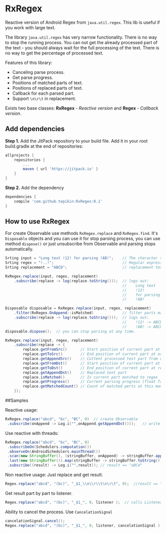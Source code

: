 # RxRegex

Reactive version of Android Regex from ```java.util.regex```.
This lib is useful if you work with large text.

The library ```java.util.regex``` has very narrow functionality. There is no way to stop the running process. You can not get the already processed part of the text - you should always wait for the full processing of the text. There is no way to get the percentage of processed text.

Features of this library:
* Canceling parse process.
* Get parse progress.
* Positions of matched parts of text.
* Positions of replaced parts of text.
* Callback for each parsed part.
* Support ```\n\r\t``` in replacement.

Exists two base classes: **RxRegex** - *Reactive version* and **Regex** - *Callback version*.

## Add dependencies

**Step 1.** Add the JitPack repository to your build file.
Add it in your root build.gradle at the end of repositories:
```gradle
allprojects {
    repositories {
        ...
        maven { url 'https://jitpack.io' }
    }
}
```
**Step 2.** Add the dependency
```gradle
dependencies {
    compile 'com.github.tepikin:RxRegex:0.1'
}
```

## How to use RxRegex

For create Observable use methods ```RxRegex.replace``` and ```RxRegex.find```. It's ```Disposable``` objects and you can use it for stop parsing process, you can use method ```dispose()``` or just unsubscribe from Observable and parsing stops automatically.
```java
Srting input = "Long text !12! for parsing !AB!";    // The character sequence to be matched
Srting regex = "!..!";                               // Regular expression
Srting replacement = "ABCD";                         // replacement text
```
```java
RxRegex.replace(input, regex, replacement)      
    .subscribe(replace -> log(replace.toString()));  // logs out: 
                                                     //    Long text   -> Long text
                                                     //    !12!        -> ABCD
                                                     //    for parsing -> for parsing
                                                     //    !AB!        -> ABCD
```
```java
Disposable disposable = RxRegex.replace(input, regex, replacement)      
    .filter(RxRegex.OnAppend::isMatched)             // filter parts matched to regex
    .subscribe(replace -> log(replace.toString()));  // logs out:                                                         
                                                     //    !12! -> ABCD
                                                     //    !AB! -> ABCD
disposable.dispose();  // you can stop parsing at any time.
```
```java
RxRegex.replace(input, regex, replacement)      
    .subscribe(replace -> {
        replace.getFromSrc()      // Start position of current part at original text
        replace.getToSrc()        // End position of current part at original text
        replace.getAppendSrc()    // Cuttent processed text part from original text
        replace.getFromDst()      // Start position of current part at replaced text
        replace.getToDst()        // End position of current part at replaced text
        replace.getAppendDst()    // Replaced text part
        replace.isMatched()       // Is current part matched to regex
        replace.getProgress()     // Current parsing progress (float from 0 - to 1)
        replace.getMatchedCount() // Count of matched perts at this moment
    });     
```

##Samples

Reactive usage:
```java
RxRegex.replace("abcd", "bc", "BC", 0)  // create Observable 
 .subscribe(onAppend -> Log.i("",onAppend.getAppendDst()));   // write to log "a", "BC", "d"
```

Use reactive with threads:
```java
RxRegex.replace("abcd", "bc", "BC", 0)
 .subscribeOn(Schedulers.computation())
 .observeOn(AndroidSchedulers.mainThread())
 .scan(new StringBuffer(), (stringBuffer, onAppend) -> stringBuffer.append(onAppend.getAppendDst())).skip(1)
 .last(new StringBuffer()).map(stringBuffer -> stringBuffer.toString())
 .subscribe((result) -> Log.i("",result)); // result == "aBCd"
```

Non reactive usage:
Just replace and get result.
```java
Regex.replace("abcd", "(bc)", "_$1_\\n\\r\\t\n\r\t", 0);  //result == "a_bc_\n\r\t\n\r\td"
```

Get result part by part to listener.
```java
Regex.replace("abcd", "(bc)", "_$1_", 0, listener );  // calls Listener.append()  with args "a", "_bc_", "d"
```

Ability to cancel the process. Use ```CancelationSignal```
```java
cancelationSignal.cancel();
Regex.replace("abcd", "(bc)", "_$1_", 0, listener, cancelationSignal );  // listener never called
```
